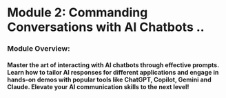 # Module 2: Commanding Conversations with AI Chatbots ..

### Module Overview:

#### Master the art of interacting with AI chatbots through effective prompts. Learn how to tailor AI responses for different applications and engage in hands-on demos with popular tools like ChatGPT, Copilot, Gemini and Claude. Elevate your AI communication skills to the next level!
